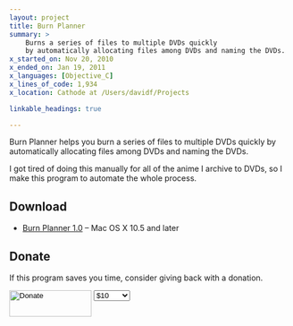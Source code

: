```yaml
---
layout: project
title: Burn Planner
summary: >
    Burns a series of files to multiple DVDs quickly
    by automatically allocating files among DVDs and naming the DVDs.
x_started_on: Nov 20, 2010
x_ended_on: Jan 19, 2011
x_languages: [Objective_C]
x_lines_of_code: 1,934
x_location: Cathode at /Users/davidf/Projects

linkable_headings: true

---
```

Burn Planner helps you burn a series of files to multiple DVDs quickly by 
automatically allocating files among DVDs and naming the DVDs.

I got tired of doing this manually for all of the anime I archive to DVDs,
so I make this program to automate the whole process.

## Download

* [Burn Planner 1.0](Burn%20Planner%20v1.0.dmg) &ndash; Mac OS X 10.5 and later

<h2 id="donate">Donate</h2>

If this program saves you time, consider giving back with a donation.

<div class="paypal">
	<form action="https://www.paypal.com/cgi-bin/webscr" method="post">
		<div>
			<input type="hidden" name="cmd" value="_xclick">
			<input type="hidden" name="business" value="donations@dafoster.net">
			<input type="hidden" name="item_name" value="Burn Planner">
			<input type="hidden" name="item_number" value="burnplanner">
			<input type="hidden" name="image_url" value="http://dafoster.net/projects/burn-planner/logo-50.png">
			<input type="hidden" name="no_shipping" value="1">
			<input type="hidden" name="return" value="http://dafoster.net/projects/burn-planner">
			<input type="hidden" name="cancel_return" value="http://dafoster.net/projects/burn-planner">
			<input type="hidden" name="cn" value="Feature Requests">
			<input type="hidden" name="currency_code" value="USD">
			<input type="hidden" name="tax" value="0">
			<input type="image" src="https://www.paypal.com/en_US/i/btn/btn_donateCC_LG.gif"
				width="147" height="47"
				alt="Donate" name="submit">
			<select name="amount" style="width: 65px; vertical-align: top;">
				<option value="5.00">$5</option>
				<option value="10.00" selected="selected">$10</option>
				<option value="15.00">$15</option>
				<option value="20.00">$20</option>
				<option value="25.00">$25</option>
				<option value="">Other</option>
			</select>
		</div>
	</form>
</div>